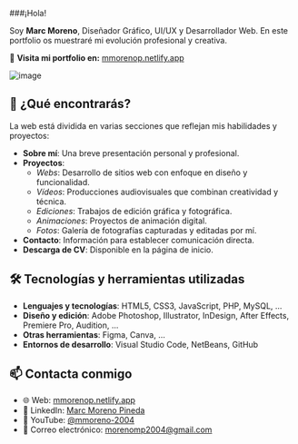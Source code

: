 ###¡Hola!

Soy **Marc Moreno**, Diseñador Gráfico, UI/UX y Desarrollador Web. En este portfolio os muestraré mi evolución profesional y creativa.

🔗 **Visita mi portfolio en:** [mmorenop.netlify.app](https://mmorenop.netlify.app/)

![image](https://github.com/user-attachments/assets/4ebc76d4-05b6-4bf5-afe0-cebc60b8ffeb)

## 🎨 ¿Qué encontrarás?

La web está dividida en varias secciones que reflejan mis habilidades y proyectos:

- **Sobre mí**: Una breve presentación personal y profesional.
- **Proyectos**:
  - *Webs*: Desarrollo de sitios web con enfoque en diseño y funcionalidad.
  - *Vídeos*: Producciones audiovisuales que combinan creatividad y técnica.
  - *Ediciones*: Trabajos de edición gráfica y fotográfica.
  - *Animaciones*: Proyectos de animación digital.
  - *Fotos*: Galería de fotografías capturadas y editadas por mí.
- **Contacto**: Información para establecer comunicación directa.
- **Descarga de CV**: Disponible en la página de inicio.

## 🛠️ Tecnologías y herramientas utilizadas

- **Lenguajes y tecnologías**: HTML5, CSS3, JavaScript, PHP, MySQL, ...
- **Diseño y edición**: Adobe Photoshop, Illustrator, InDesign, After Effects, Premiere Pro, Audition, ...
- **Otras herramientas**: Figma, Canva, ...
- **Entornos de desarrollo**: Visual Studio Code, NetBeans, GitHub

## 📫 Contacta conmigo

- 🌐 Web: [mmorenop.netlify.app](https://mmorenop.netlify.app/)
- 💼 LinkedIn: [Marc Moreno Pineda](https://es.linkedin.com/in/marc-moreno-pineda)
- 🎥 YouTube: [@mmoreno-2004](https://www.youtube.com/@mmoreno-2004)
- 📧 Correo electrónico: morenomp2004@gmail.com

